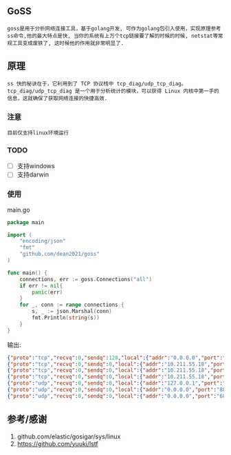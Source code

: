 ## GoSS 

    goss是用于分析网络连接工具，基于golang开发, 可作为golang包引入使用，实现原理参考ss命令,他的最大特点是快, 当你的系统有上万个tcp链接要了解的时候的时候, netstat等常规工具变成废铁了, 这时候他的作用就非常明显了.
    
## 原理

    ss 快的秘诀在于，它利用到了 TCP 协议栈中 tcp_diag/udp_tcp_diag。tcp_diag/udp_tcp_diag 是一个用于分析统计的模块，可以获得 Linux 内核中第一手的信息，这就确保了获取网络连接的快捷高效.
    
### 注意
    目前仅支持linux环境运行
    
### TODO
- [ ] 支持windows
- [ ] 支持darwin

### 使用

main.go 
```go
package main

import (
	"encoding/json"
	"fmt"
	"github.com/dean2021/goss"
)

func main() {
	connections, err := goss.Connections("all")
	if err != nil{
		panic(err)
	}
	for _, conn := range connections {
		s, _ := json.Marshal(conn)
		fmt.Println(string(s))
	}
}
```
输出:
```json
{"proto":"tcp","recvq":0,"sendq":128,"local":{"addr":"0.0.0.0","port":"22"},"foreign":{"addr":"0.0.0.0","port":"0"},"state":"LISTEN","inode":17526,"process":null}
{"proto":"tcp","recvq":0,"sendq":0,"local":{"addr":"10.211.55.18","port":"22"},"foreign":{"addr":"10.211.55.2","port":"60443"},"state":"ESTAB","inode":94365,"process":null}
{"proto":"tcp","recvq":0,"sendq":0,"local":{"addr":"10.211.55.18","port":"22"},"foreign":{"addr":"10.211.55.2","port":"52681"},"state":"ESTAB","inode":40101,"process":null}
{"proto":"tcp","recvq":0,"sendq":0,"local":{"addr":"10.211.55.18","port":"22"},"foreign":{"addr":"10.211.55.2","port":"60305"},"state":"ESTAB","inode":94290,"process":null}
{"proto":"udp","recvq":0,"sendq":0,"local":{"addr":"127.0.0.1","port":"323"},"foreign":{"addr":"0.0.0.0","port":"0"},"state":"UNCONN","inode":14002,"process":null}
{"proto":"udp","recvq":0,"sendq":0,"local":{"addr":"0.0.0.0","port":"8888"},"foreign":{"addr":"0.0.0.0","port":"0"},"state":"UNCONN","inode":95273,"process":{"inode":95273,"fd":4,"pid":27246,"p_name":"nc","p_pid":27222,"p_gid":27246}}
{"proto":"udp","recvq":0,"sendq":0,"local":{"addr":"0.0.0.0","port":"68"},"foreign":{"addr":"0.0.0.0","port":"0"},"state":"UNCONN","inode":92582,"process":null}
```


## 参考/感谢

1. github.com/elastic/gosigar/sys/linux
2. https://github.com/yuuki/lstf
